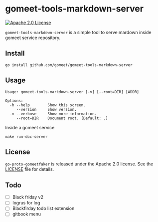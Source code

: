 # gomeet-tools-markdown-server

[![Apache 2.0 License](https://img.shields.io/badge/License-Apache%202.0-blue.svg)](LICENSE)

`gomeet-tools-markdown-server` is a simple tool to serve mardown inside gomeet service repository.

## Install

```shell
go install github.com/gomeet/gomeet-tools-markdown-server
```

## Usage

```shell
Usage: gomeet-tools-markdown-server [-v] [--root=DIR] [ADDR]

Options:
  -h --help        Show this screen.
     --version     Show version.
  -v --verbose     Show more information.
     --root=DIR    Document root. [Default: .]
```

Inside a gomeet service

```shell
make run-doc-server
```

## License

`go-proto-gomeetfaker` is released under the Apache 2.0 license. See the [LICENSE](LICENSE.txt) file for details.

## Todo

- [ ] Black friday v2
- [ ] logrus for log
- [ ] Blackfirday todo list extension
- [ ] gitbook menu
